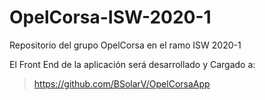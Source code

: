 # OpelCorsa-ISW-2020-1
Repositorio del grupo OpelCorsa en el ramo ISW 2020-1  

El Front End de la aplicación será desarrollado y Cargado a:  
> https://github.com/BSolarV/OpelCorsaApp


